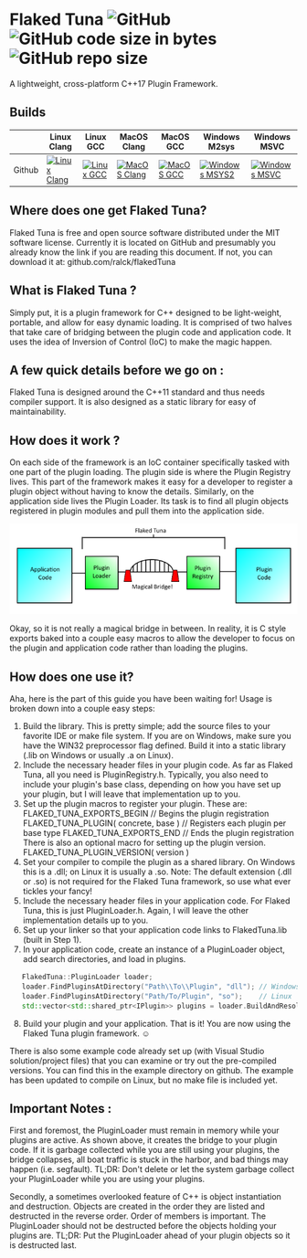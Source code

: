 # Flaked Tuna ![GitHub](https://img.shields.io/github/license/flagarde/FlakedTuna) ![GitHub code size in bytes](https://img.shields.io/github/languages/code-size/flagarde/FlakedTuna) ![GitHub repo size](https://img.shields.io/github/repo-size/flagarde/FlakedTuna) #

A lightweight, cross-platform C++17 Plugin Framework.

[LC]: https://github.com/flagarde/FlakedTuna/actions/workflows/Linux-Clang.yml
[LCB]: https://github.com/flagarde/FlakedTuna/actions/workflows/Linux-Clang.yml/badge.svg

[LG]: https://github.com/flagarde/FlakedTuna/actions/workflows/Linux-GCC.yml
[LGB]: https://github.com/flagarde/FlakedTuna/actions/workflows/Linux-GCC.yml/badge.svg

[MC]: https://github.com/flagarde/FlakedTuna/actions/workflows/MacOS-Clang.yml
[MCB]: https://github.com/flagarde/FlakedTuna/actions/workflows/MacOS-Clang.yml/badge.svg

[MG]: https://github.com/flagarde/FlakedTuna/actions/workflows/MacOS-GCC.yml
[MGB]: https://github.com/flagarde/FlakedTuna/actions/workflows/MacOS-GCC.yml/badge.svg

[MS]: https://github.com/flagarde/FlakedTuna/actions/workflows/Windows-MSYS2.yml
[MSB]: https://github.com/flagarde/FlakedTuna/actions/workflows/Windows-MSYS2.yml/badge.svg

[MM]: https://github.com/flagarde/FlakedTuna/actions/workflows/Windows-MSVC.yml
[MMB]: https://github.com/flagarde/FlakedTuna/actions/workflows/Windows-MSVC.yml/badge.svg

## Builds
|        | Linux Clang | Linux GCC | MacOS Clang | MacOS GCC | Windows M2sys | Windows MSVC |
|--------|-------------|-----------|-------------|-----------|---------------|--------------|
| Github |[![Linux Clang][LCB]][LC]|[![Linux GCC][LGB]][LG]|[![MacOS Clang][MCB]][MC]|[![MacOS GCC][MGB]][MG]|[![Windows MSYS2][MSB]][MS]|[![Windows MSVC][MMB]][MM]|

## Where does one get Flaked Tuna? ##
Flaked Tuna is free and open source software distributed under the MIT software license.  Currently it is located on GitHub and presumably you already know the link if you are reading this document.  If not, you can download it at: github.com/ralck/flakedTuna

## What is Flaked Tuna ? ##
Simply put, it is a plugin framework for C++ designed to be light-weight, portable, and allow for easy dynamic loading.  It is comprised of two halves that take care of bridging between the plugin code and application code.  It uses the idea of Inversion of Control (IoC) to make the magic happen.

## A few quick details before we go on : ##
Flaked Tuna is designed around the C++11 standard and thus needs compiler support.  It is also designed as a static library for easy of maintainability.

## How does it work ? ##
On each side of the framework is an IoC container specifically tasked with one part of the plugin loading.  The plugin side is where the Plugin Registry lives.  This part of the framework makes it easy for a developer to register a plugin object without having to know the details.  Similarly, on the application side lives the Plugin Loader.  Its task is to find all plugin objects registered in plugin modules and pull them into the application side.

![Bridge](./docs/bridge.png)

Okay, so it is not really a magical bridge in between.  In reality, it is C style exports baked into a couple easy macros to allow the developer to focus on the plugin and application code rather than loading the plugins.

## How does one use it? ##
Aha, here is the part of this guide you have been waiting for!  Usage is broken down into a couple easy steps:
 1.	Build the library.  This is pretty simple; add the source files to your favorite IDE or make file system. If you are on Windows, make sure you have the WIN32 preprocessor flag defined.  Build it into a static library (.lib on Windows or usually .a on Linux).
 2.	Include the necessary header files in your plugin code.  As far as Flaked Tuna, all you need is PluginRegistry.h.  Typically, you also need to include your plugin's base class, depending on how you have set up your plugin, but I will leave that implementation up to you.
 3.	Set up the plugin macros to register your plugin.  These are:
	FLAKED_TUNA_EXPORTS_BEGIN			// Begins the plugin registration
	FLAKED_TUNA_PLUGIN( concrete, base )	// Registers each plugin per base type
	FLAKED_TUNA_EXPORTS_END			// Ends the plugin registration
   There is also an optional macro for setting up the plugin version.
	FLAKED_TUNA_PLUGIN_VERSION( version )
 4.	Set your compiler to compile the plugin as a shared library.  On Windows this is a .dll; on Linux it is usually a .so.
Note: The default extension (.dll or .so) is not required for the Flaked Tuna framework, so use what ever tickles your fancy!
 5.	Include the necessary header files in your application code.  For Flaked Tuna, this is just PluginLoader.h.  Again, I will leave the other implementation details up to you.
 6.	Set up your linker so that your application code links to FlakedTuna.lib (built in Step 1).
 7.	In your application code, create an instance of a PluginLoader object, add search directories, and load in plugins.

 ```cpp
	FlakedTuna::PluginLoader loader;
	loader.FindPluginsAtDirectory("Path\\To\\Plugin", "dll"); // Windows
	loader.FindPluginsAtDirectory("Path/To/Plugin", "so");    // Linux
	std::vector<std::shared_ptr<IPlugin>> plugins = loader.BuildAndResolvePlugin<IPlugin>();
 ```
 8.	Build your plugin and your application.  That is it!  You are now using the Flaked Tuna plugin framework. ☺

There is also some example code already set up (with Visual Studio solution/project files) that you can examine or try out the pre-compiled versions.  You can find this in the example directory on github.  The example has been updated to compile on Linux, but no make file is included yet.

## Important Notes : ##
First and foremost, the PluginLoader must remain in memory while your plugins are active.  As shown above, it creates the bridge to your plugin code.  If it is garbage collected while you are still using your plugins, the bridge collapses, all boat traffic is stuck in the harbor, and bad things may happen (i.e. segfault).  TL;DR: Don't delete or let the system garbage collect your PluginLoader while you are using your plugins.

Secondly, a sometimes overlooked feature of C++ is object instantiation and destruction.  Objects are created in the order they are listed and destructed in the reverse order.  Order of members is important.  The PluginLoader should not be destructed before the objects holding your plugins are.  TL;DR: Put the PluginLoader ahead of your plugin objects so it is destructed last.
